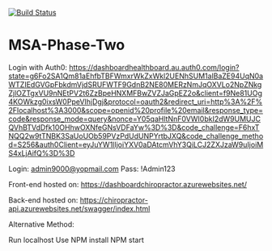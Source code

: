 [![Build Status](https://dev.azure.com/msa-devops1-2020/Chiropractor-msa-2020/_apis/build/status/anthonyNgan.MSA-Phase-Two?branchName=master)](https://dev.azure.com/msa-devops1-2020/Chiropractor-msa-2020/_build/latest?definitionId=12&branchName=master)

# MSA-Phase-Two

Login with Auth0: https://dashboardhealthboard.au.auth0.com/login?state=g6Fo2SA1Qm81aEhfbTBFWmxrWkZxWkl2UENhSUM1alBaZE94UqN0aWTZIEdGVGpFbkdmVjdSRUFWTF9GdnB2NE80MERzNmJqOXVLo2NpZNkgZjlOZTgxVU9nNEtPV2t6ZzBpeHNXMFBwZVZJaGpEZ2o&client=f9Ne81UOg4KOWkzg0ixsW0PpeVIhjDgj&protocol=oauth2&redirect_uri=http%3A%2F%2Flocalhost%3A3000&scope=openid%20profile%20email&response_type=code&response_mode=query&nonce=Y05qaHltNnF0VWI0bkI2dW9UMUJCQVhBTVdDfk10OHhwOXNfeGNsVDFaYw%3D%3D&code_challenge=F6hxTNQQ2w9tTNBK3SaUoUOb59PVzPdUdUNPYrtbJXQ&code_challenge_method=S256&auth0Client=eyJuYW1lIjoiYXV0aDAtcmVhY3QiLCJ2ZXJzaW9uIjoiMS4xLjAifQ%3D%3D

Login: admin9000@yopmail.com
Pass: !Admin123

Front-end hosted on: https://dashboardchiropractor.azurewebsites.net/

Back-end hosted on: https://chiropractor-api.azurewebsites.net/swagger/index.html

Alternative Method:

Run localhost 
Use NPM install
NPM start
